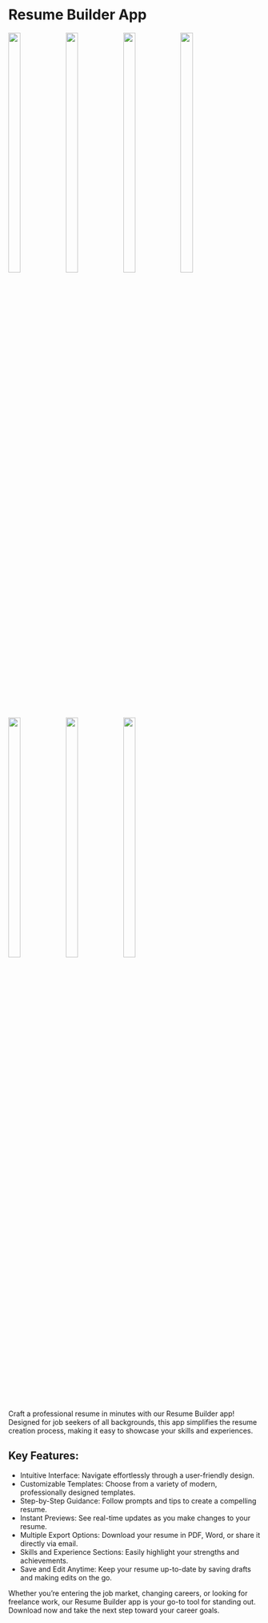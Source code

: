 # Resume Builder App 
<p>
  <img src="https://github.com/user-attachments/assets/b50e58dd-e37d-4d35-8d9f-b0d5d8e76e32"height="35%" width="22%">
   <img src="https://github.com/user-attachments/assets/227a02bb-e84f-453e-ac59-d0a6e27bb5ea"height="35%" width="22%">
    <img src="https://github.com/user-attachments/assets/e8c28255-d6d2-4722-8b21-d2e78c263848"height="35%" width="22%">
     <img src="https://github.com/user-attachments/assets/8e99e66e-586c-424f-b6cf-89554bbc951a"height="35%" width="22%">
     <img src="https://github.com/user-attachments/assets/a71cbee4-1d24-42d6-8da3-01f5a37d57c6"height="35%" width="22%">
    <img src="https://github.com/user-attachments/assets/6ea5ba48-2b10-454f-8200-b35fdd81ebfc"height="35%" width="22%">
    <img src="https://github.com/user-attachments/assets/9441c727-c481-4276-870b-6a3ccb3b5f78"height="35%" width="22%">
</p>


Craft a professional resume in minutes with our Resume Builder app! Designed for job seekers of all backgrounds, this app simplifies the resume creation process, making it easy to showcase your skills and experiences.

## Key Features:

- Intuitive Interface: Navigate effortlessly through a user-friendly design.
- Customizable Templates: Choose from a variety of modern, professionally designed templates.
- Step-by-Step Guidance: Follow prompts and tips to create a compelling resume.
- Instant Previews: See real-time updates as you make changes to your resume.
- Multiple Export Options: Download your resume in PDF, Word, or share it directly via email.
- Skills and Experience Sections: Easily highlight your strengths and achievements.
- Save and Edit Anytime: Keep your resume up-to-date by saving drafts and making edits on the go.

Whether you’re entering the job market, changing careers, or looking for freelance work, our Resume Builder app is your go-to tool for standing out. Download now and take the next step toward your career goals.
